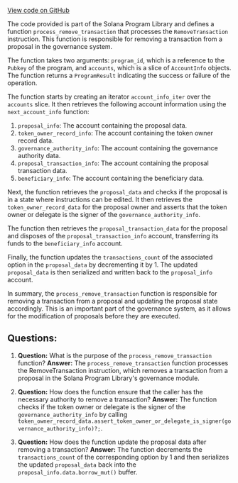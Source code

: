 [View code on GitHub](https://github.com/solana-labs/solana-program-library/governance/program/src/processor/process_remove_transaction.rs)

The code provided is part of the Solana Program Library and defines a function `process_remove_transaction` that processes the `RemoveTransaction` instruction. This function is responsible for removing a transaction from a proposal in the governance system.

The function takes two arguments: `program_id`, which is a reference to the `Pubkey` of the program, and `accounts`, which is a slice of `AccountInfo` objects. The function returns a `ProgramResult` indicating the success or failure of the operation.

The function starts by creating an iterator `account_info_iter` over the `accounts` slice. It then retrieves the following account information using the `next_account_info` function:

1. `proposal_info`: The account containing the proposal data.
2. `token_owner_record_info`: The account containing the token owner record data.
3. `governance_authority_info`: The account containing the governance authority data.
4. `proposal_transaction_info`: The account containing the proposal transaction data.
5. `beneficiary_info`: The account containing the beneficiary data.

Next, the function retrieves the `proposal_data` and checks if the proposal is in a state where instructions can be edited. It then retrieves the `token_owner_record_data` for the proposal owner and asserts that the token owner or delegate is the signer of the `governance_authority_info`.

The function then retrieves the `proposal_transaction_data` for the proposal and disposes of the `proposal_transaction_info` account, transferring its funds to the `beneficiary_info` account.

Finally, the function updates the `transactions_count` of the associated option in the `proposal_data` by decrementing it by 1. The updated `proposal_data` is then serialized and written back to the `proposal_info` account.

In summary, the `process_remove_transaction` function is responsible for removing a transaction from a proposal and updating the proposal state accordingly. This is an important part of the governance system, as it allows for the modification of proposals before they are executed.
## Questions: 
 1. **Question:** What is the purpose of the `process_remove_transaction` function?
   **Answer:** The `process_remove_transaction` function processes the RemoveTransaction instruction, which removes a transaction from a proposal in the Solana Program Library's governance module.

2. **Question:** How does the function ensure that the caller has the necessary authority to remove a transaction?
   **Answer:** The function checks if the token owner or delegate is the signer of the `governance_authority_info` by calling `token_owner_record_data.assert_token_owner_or_delegate_is_signer(governance_authority_info)?;`.

3. **Question:** How does the function update the proposal data after removing a transaction?
   **Answer:** The function decrements the `transactions_count` of the corresponding option by 1 and then serializes the updated `proposal_data` back into the `proposal_info.data.borrow_mut()` buffer.
